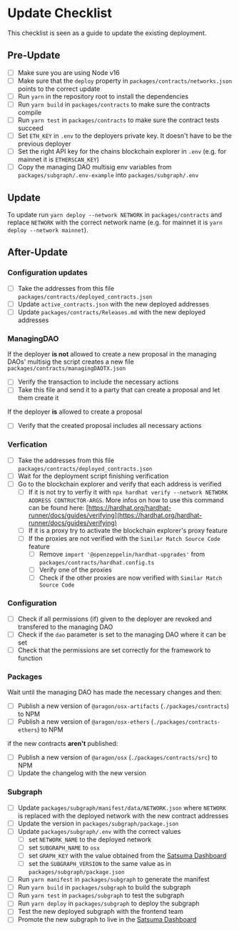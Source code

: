 # Update Checklist

This checklist is seen as a guide to update the existing deployment.

## Pre-Update

- [ ] Make sure you are using Node v16
- [ ] Make sure that the `deploy` property in `packages/contracts/networks.json` points to the correct update
- [ ] Run `yarn` in the repository root to install the dependencies
- [ ] Run `yarn build` in `packages/contracts` to make sure the contracts compile
- [ ] Run `yarn test` in `packages/contracts` to make sure the contract tests succeed
- [ ] Set `ETH_KEY` in `.env` to the deployers private key. It doesn't have to be the previous deployer
- [ ] Set the right API key for the chains blockchain explorer in `.env` (e.g. for mainnet it is `ETHERSCAN_KEY`)
- [ ] Copy the managing DAO multisig env variables from `packages/subgraph/.env-example` into `packages/subgraph/.env`

## Update

To update run `yarn deploy --network NETWORK` in `packages/contracts` and replace `NETWORK` with the correct network name (e.g. for mainnet it is `yarn deploy --network mainnet`).

## After-Update

### Configuration updates

- [ ] Take the addresses from this file `packages/contracts/deployed_contracts.json`
- [ ] Update `active_contracts.json` with the new deployed addresses
- [ ] Update `packages/contracts/Releases.md` with the new deployed addresses

### ManagingDAO

If the deployer **is not** allowed to create a new proposal in the managing DAOs' multisig the script creates a new file `packages/contracts/managingDAOTX.json`

- [ ] Verify the transaction to include the necessary actions
- [ ] Take this file and send it to a party that can create a proposal and let them create it

If the deployer **is** allowed to create a proposal

- [ ] Verify that the created proposal includes all necessary actions

### Verfication

- [ ] Take the addresses from this file `packages/contracts/deployed_contracts.json`
- [ ] Wait for the deployment script finishing verification
- [ ] Go to the blockchain explorer and verify that each address is verified
  - [ ] If it is not try to verfiy it with `npx hardhat verify --network NETWORK ADDRESS CONTRUCTOR-ARGS`. More infos on how to use this command can be found here: [https://hardhat.org/hardhat-runner/docs/guides/verifying](https://hardhat.org/hardhat-runner/docs/guides/verifying)
  - [ ] If it is a proxy try to activate the blockchain explorer's proxy feature
  - [ ] If the proxies are not verified with the `Similar Match Source Code` feature
    - [ ] Remove `import '@openzeppelin/hardhat-upgrades'` from `packages/contracts/hardhat.config.ts`
    - [ ] Verify one of the proxies
    - [ ] Check if the other proxies are now verified with `Similar Match Source Code`

### Configuration

- [ ] Check if all permissions (if) given to the deployer are revoked and transfered to the managing DAO
- [ ] Check if the `dao` parameter is set to the managing DAO where it can be set
- [ ] Check that the permissions are set correctly for the framework to function

### Packages

Wait until the managing DAO has made the necessary changes and then:

- [ ] Publish a new version of `@aragon/osx-artifacts` (`./packages/contracts`) to NPM
- [ ] Publish a new version of `@aragon/osx-ethers` (`./packages/contracts-ethers`) to NPM

if the new contracts **aren't** published:

- [ ] Publish a new version of `@aragon/osx` (`./packages/contracts/src`) to NPM
- [ ] Update the changelog with the new version

### Subgraph

- [ ] Update `packages/subgraph/manifest/data/NETWORK.json` where `NETWORK` is replaced with the deployed network with the new contract addresses
- [ ] Update the version in `packages/subgraph/package.json`
- [ ] Update `packages/subgraph/.env` with the correct values
  - [ ] set `NETWORK_NAME` to the deployed network
  - [ ] set `SUBGRAPH_NAME` to `osx`
  - [ ] set `GRAPH_KEY` with the value obtained from the [Satsuma Dashboard](https://app.satsuma.xyz/dashboard)
  - [ ] set the `SUBGRAPH_VERSION` to the same value as in `packages/subgraph/package.json`
- [ ] Run `yarn manifest` in `packages/subgraph` to generate the manifest
- [ ] Run `yarn build` in `packages/subgraph` to build the subgraph
- [ ] Run `yarn test` in `packages/subgraph` to test the subgraph
- [ ] Run `yarn deploy` in `packages/subgraph` to deploy the subgraph
- [ ] Test the new deployed subgraph with the frontend team
- [ ] Promote the new subgraph to live in the [Satsuma Dashboard](https://app.satsuma.xyz/dashboard)
